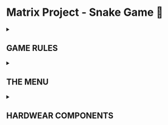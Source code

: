 # Matrix Project - Snake Game 🐍

<details>
  <summary><h2><b>GAME RULES</b></h2></summary>
  
  Text pentru regulile jocului.

</details> 

<details>
  <summary><h2><b>THE MENU</b></h2></summary>
  
  Text pentru regulile jocului.

</details> 

<details>
  <summary><h2><b>HARDWEAR COMPONENTS</b></h2></summary>
<ul>
  <li>1 LCD</li>
  <li>1 8X8 matrix</li>
  <li>1 MAX7219 LED Driver</li>
  <li>1 joystick</li>
  <li>1 buzzer</li>
  <li>1 potentiometer (for controlling the LCD contrast)
</ul>  

</details> 
